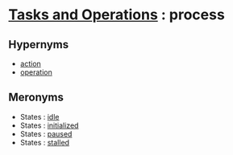 # [Tasks and Operations][1] : process

## Hypernyms

  - [action](action.md)
  - [operation](operation.md)

## Meronyms

  - States : [idle](../States/idle.md)
  - States : [initialized](../States/initialized.md)
  - States : [paused](../States/paused.md)
  - States : [stalled](../States/stalled.md)

[1]: README.md
